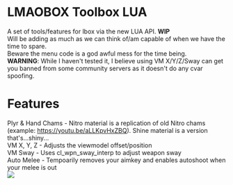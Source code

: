 # LMAOBOX Toolbox LUA
A set of tools/features for lbox via the new LUA API. **WIP** <br />
Will be adding as much as we can think of/am capable of when we have the time to spare.  <br />
Beware the menu code is a god awful mess for the time being.  <br />
**WARNING**: While I haven't tested it, I believe using VM X/Y/Z/Sway can get you banned from some community servers as it doesn't do any cvar spoofing.

# Features
Plyr & Hand Chams - Nitro material is a replication of old Nitro chams (example: https://youtu.be/aLLKpvHxZBQ). Shine material is a version that's...shiny... <br />
VM X, Y, Z - Adjusts the viewmodel offset/position <br />
VM Sway - Uses cl_wpn_sway_interp to adjust weapon sway <br />
Auto Melee - Tempoarily removes your aimkey and enables autoshoot when your melee is out <br />
<img src="https://i.imgur.com/k3BPH7w.png">
